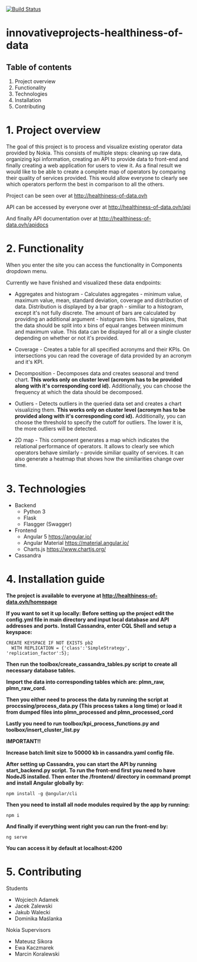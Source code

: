 [![Build Status](https://travis-ci.org/nokia-wroclaw/innovativeprojects-healthiness-of-data.svg?branch=devel)](https://travis-ci.org/nokia-wroclaw/innovativeprojects-healthiness-of-data)

# innovativeprojects-healthiness-of-data

## Table of contents
1. Project overview
2. Functionality
3. Technologies
4. Installation
5. Contributing


# 1. Project overview
The goal of this project is to process and visualize existing operator data provided by Nokia. This consists of multiple steps: cleaning up raw data, organizing kpi information, creating an API to provide data to front-end and finally creating a web application for users to view it. As a final result we would like to be able to create a complete map of operators by comparing their quality of services provided. This would allow everyone to clearly see which operators perform the best in comparison to all the others.

Project can be seen over at http://healthiness-of-data.ovh

API can be accessed by everyone over at http://healthiness-of-data.ovh/api

And finally API documentation over at http://healthiness-of-data.ovh/apidocs


# 2. Functionality
When you enter the site you can access the functionality in Components dropdown menu.

Currently we have finished and visualized these data endpoints:

* Aggregates and histogram - Calculates aggregates - minimum value, maximum value, mean, standard deviation, coverage and distribution of data. Distribution is displayed by a bar graph - similiar to a histogram, except it's not fully discrete. The amount of bars are calculated by providing an additional argument - histogram bins. This signalizes, that the data should be split into x bins of equal ranges between minimum and maximum value. This data can be displayed for all or a single cluster depending on whether or not it's provided.

* Coverage - Creates a table for all specified acronyms and their KPIs. On intersections you can read the coverage of data provided by an acronym and it's KPI. 

* Decomposition - Decomposes data and creates seasonal and trend chart. **This works only on cluster level (acronym has to be provided along with it's corresponding cord id).** Additionally, you can choose the frequency at which the data should be decomposed.

* Outliers - Detects outliers in the queried data set and creates a chart visualizing them. **This works only on cluster level (acronym has to be provided along with it's corresponding cord id).** Additionally, you can choose the threshold to specify the cutoff for outliers. The lower it is, the more outliers will be detected.

* 2D map - This component generates a map which indicates the relational performance of operators. It allows to clearly see which operators behave similarly - provide similiar quality of services. It can also generate a heatmap that shows how the similiarities change over time.

# 3. Technologies
* Backend
  * Python 3
  * Flask
  * Flasgger (Swagger)
* Frontend
  * Angular 5 https://angular.io/
  * Angular Material https://material.angular.io/
  * Charts.js https://www.chartjs.org/
* Cassandra


# 4. Installation guide
**The project is available to everyone at http://healthiness-of-data.ovh/homepage**

**If you want to set it up locally:**
**Before setting up the project edit the config.yml file in main directory and input local database and API addresses and ports.**
**Install Cassandra, enter CQL Shell and setup a keyspace:**

    CREATE KEYSPACE IF NOT EXISTS pb2  
      WITH REPLICATION = {'class':'SimpleStrategy', 'replication_factor':5};  


**Then run the toolbox/create_cassandra_tables.py script to create all necessary database tables.**

**Import the data into corresponding tables which are: plmn_raw, plmn_raw_cord.**

**Then you either need to process the data by running the script at proccssing/process_data.py (This process takes a long time) or load it from dumped files into plmn_processed and plmn_processed_cord**

**Lastly you need to run toolbox/kpi_process_functions.py and toolbox/insert_cluster_list.py**

**IMPORTANT!!**

**Increase batch limit size to 50000 kb in cassandra.yaml config file.**

**After setting up Cassandra, you can start the API by running start_backend.py script.**
**To run the front-end first you need to have NodeJS installed. Then enter the /frontend/ directory in command prompt and install Angular globally by:**
```
npm install -g @angular/cli
```
**Then you need to install all node modules required by the app by running:**
```
npm i
```
**And finally if everything went right you can run the front-end by:**
```
ng serve
```
**You can access it by default at localhost:4200**


# 5. Contributing
Students
* Wojciech Adamek
* Jacek Zalewski
* Jakub Walecki
* Dominika Maślanka

Nokia Supervisors
* Mateusz Sikora
* Ewa Kaczmarek
* Marcin Koralewski

